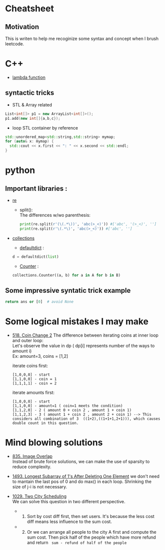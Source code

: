 Cheatsheet
==========

## Motivation
This is writen to help me recoginize some syntax and concept when I brush leetcode.


# C++

- [lambda function](https://en.cppreference.com/w/cpp/language/lambda)

## syntactic tricks
- STL & Array related
```c++
List<int[]> p1 = new ArrayList<int[]>();
p1.add(new int[]{a,b,c});
```

- loop STL container by reference  
```c++
std::unordered_map<std::string,std::string> mymap;
for (auto& x: mymap) {
  std::cout << x.first << ": " << x.second << std::endl;
}
```


# python

## Important libraries :
- [re](https://docs.python.org/3/library/re.html#module-re)
  - split():  
    The differences w/wo parenthesis:  
    ```python
    print(re.split(r'(\(.*\))', 'abc(>_<)')) #['abc', '(>_<)', '']
    print(re.split(r'\(.*\)', 'abc(>_<)')) #['abc', '']
    ```
  
- [collections](https://docs.python.org/zh-tw/3/library/collections.html#module-collections)
  - [defaultdict](https://docs.python.org/zh-tw/3/library/collections.html#collections.defaultdict) :  
  ```python
  d = defaultdict(list)
  ```
  - [Counter](https://docs.python.org/zh-tw/3/library/collections.html#collections.Counter) :  
  ```python
  collections.Counter((a, b) for a in A for b in B)
  ```

## Some impressive syntatic trick example
``` python
return ans or [0]  # avoid None
```


# Some logical mistakes I may make

- [518. Coin Change 2](https://leetcode.com/problems/coin-change-2/discuss/176706/Beginner-Mistake%3A-Why-an-inner-loop-for-coins-doensn't-work-Java-Soln)
  The difference between iterating coins at inner loop and outer loop:  
  Let's observe the value in dp ( dp[i] represents number of the ways to amount i)  
  Ex: amount=3, coins = [1,2]

  iterate coins first:

      [1,0,0,0] - start
      [1,1,0,0] - coin = 1
      [1,1,1,1] - coin = 2

  iterate amounts first:

      [1,0,0,0] - start
      [1,1,0,0] - amount=1 ( coin=1 meets the condition)
      [1,1,2,0] - 2 ( amount 0 + coin 2 , amount 1 + coin 1)
      [1,1,2,3] - 3 ( amount 1 + coin 2 , amount 2 + coin 1) --> This considers all combination of 3  ((1+2),((1+1+1,2+1))), which causes double count in this question.


# Mind blowing solutions
- [835. Image Overlap](https://leetcode.com/problems/image-overlap/discuss/130623/C%2B%2BJavaPython-Straight-Forward)  
Instead of brute force solutions, we can make the use of sparsity to reduce complexity.


- [1493. Longest Subarray of 1's After Deleting One Element](https://leetcode.com/problems/longest-subarray-of-1s-after-deleting-one-element/discuss/708112/JavaC%2B%2BPython-Sliding-Window-at-most-one-0) 
we don't need to mantain the last pos of 0 and do max() in each loop. Shrinking the size of j-i is not necessary.

- [1029. Two City Scheduling](https://leetcode.com/problems/two-city-scheduling/)  
  We can solve this question in two different perspective. 
  - 1. Sort by cost diff first, then set users. It's because the less cost diff means less influence to the sum cost.
  - 2. Or we can arrange all people to the city A first and compute the sum cost. Then pick half of the people which have more refund and return ` sum - refund of half of the people`
